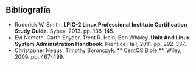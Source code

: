 ## Bibliografía

* Roderick W. Smith. **LPIC-2 Linux Professional Institute Certification Study Guide**. Sybex, 2013. pp. 136-145.
*  Evi Nemeth. Garth Snyder, Trent R. Hein, Ben Whaley. **Unix And Linux System Administration Handbook**. Prentice Hall, 2011. pp.  292-337.
* Christopher Negus, Timothy Boronczyk. ** CentOS Bible **. Wiley, 2009. pp. 467-499.
